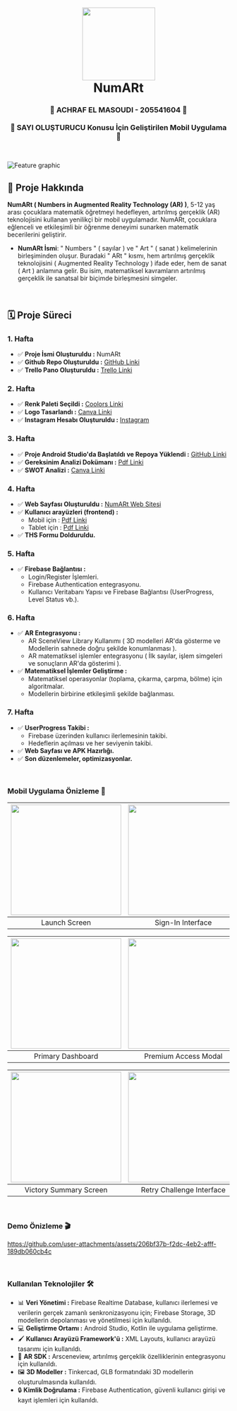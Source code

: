 <div align="center">
      <h1> 
            <img src="https://github.com/user-attachments/assets/347c3f22-a438-4e07-8472-11b08ca334e4" width="165px">
            <br/>
            NumARt
            <br/> 
      </h1>
</div>

<div align="center">
      <h3> 
            🌟 ACHRAF EL MASOUDI - 205541604 🌟
          <br/><br/>
            🔢 SAYI OLUŞTURUCU Konusu İçin Geliştirilen Mobil Uygulama 🔢
            <br/> 
      </h3>
</div>

   <br/> 

![Feature graphic](https://github.com/user-attachments/assets/d14fc77d-0c81-46fe-a8d8-82269f4801ea)
   <br/> 


## 📌 **Proje Hakkında** 
**NumARt ( Numbers in Augmented Reality Technology (AR) )**, 5-12 yaş arası çocuklara matematik öğretmeyi hedefleyen, artırılmış gerçeklik (AR) teknolojisini kullanan yenilikçi bir mobil uygulamadır. NumARt, çocuklara eğlenceli ve etkileşimli bir öğrenme deneyimi sunarken matematik becerilerini geliştirir.

- **NumARt İsmi**: " Numbers " ( sayılar ) ve " Art " ( sanat ) kelimelerinin birleşiminden oluşur. Buradaki " ARt " kısmı, hem artırılmış gerçeklik teknolojisini ( Augmented Reality Technology ) ifade eder, hem de sanat ( Art ) anlamına gelir. Bu isim, matematiksel kavramların artırılmış gerçeklik ile sanatsal bir biçimde birleşmesini simgeler.
<br/> 

## 🗓 **Proje Süreci**  
### 1. **Hafta** 
- ✅ **Proje İsmi Oluşturuldu :** NumARt
- ✅ **Github Repo Oluşturuldu :** [GitHub Linki](https://github.com/achelmasoudi/NumARt)
- ✅ **Trello Pano Oluşturuldu :** [Trello Linki](https://trello.com/b/FH85iuon/numart)

### 2. **Hafta** 
- ✅ **Renk Paleti Seçildi :** [Coolors Linki](https://coolors.co/palette/37a000-f0f3f8-000000-ffffff)
- ✅ **Logo Tasarlandı :** [Canva Linki](https://www.canva.com/design/DAGX7ioqYME/qOzGXVfrwX77Gl51pkdDuw/edit?ui=eyJEIjp7IlAiOnsiQiI6ZmFsc2V9fX0)
- ✅ **Instagram Hesabı Oluşturuldu :** [Instagram](https://www.instagram.com/num_ar_t)

### 3. **Hafta**  
- ✅ **Proje Android Studio'da Başlatıldı ve Repoya Yüklendi :** [GitHub Linki](https://github.com/achelmasoudi/NumARt)
- ✅ **Gereksinim Analizi Dokümanı :** [Pdf Linki](https://github.com/user-attachments/files/18051849/Gereksinim.Analizi.pdf)
- ✅ **SWOT Analizi :** [Canva Linki](https://www.canva.com/design/DAGYC6DlrKk/2jDLi3K1YkIMi8Gjh6Ngwg/edit?utm_content=DAGYC6DlrKk&utm_campaign=designshare&utm_medium=link2&utm_source=sharebutton)  

### 4. **Hafta**
- ✅ **Web Sayfası Oluşturuldu :** [NumARt Web Sitesi](https://achelmasoudi.github.io/NumArt_WebSite/)
- ✅ **Kullanıcı arayüzleri (frontend) :**
  - Mobil için : [Pdf Linki](https://github.com/user-attachments/files/18053910/Mobil.pdf)
  - Tablet için : [Pdf Linki](https://github.com/user-attachments/files/18053912/Tablet.pdf)
- ✅ **THS Formu Dolduruldu.**
     
### 5. **Hafta**  
- ✅ **Firebase Bağlantısı :**  
  - Login/Register İşlemleri.
  - Firebase Authentication entegrasyonu.
  - Kullanıcı Veritabanı Yapısı ve Firebase Bağlantısı (UserProgress, Level Status vb.).

### 6. **Hafta**
- ✅ **AR Entegrasyonu :**  
  - AR SceneView Library Kullanımı ( 3D modelleri AR'da gösterme ve Modellerin sahnede doğru şekilde konumlanması ).
  - AR matematiksel işlemler entegrasyonu ( İlk sayılar, işlem simgeleri ve sonuçların AR'da gösterimi ).
- ✅ **Matematiksel İşlemler Geliştirme :**  
  - Matematiksel operasyonlar (toplama, çıkarma, çarpma, bölme) için algoritmalar.
  - Modellerin birbirine etkileşimli şekilde bağlanması.

### 7. **Hafta**  
- ✅ **UserProgress Takibi :**
  - Firebase üzerinden kullanıcı ilerlemesinin takibi.
  - Hedeflerin açılması ve her seviyenin takibi.
- ✅ **Web Sayfası ve APK Hazırlığı.**
- ✅ **Son düzenlemeler, optimizasyonlar.**

<br/> 

### Mobil Uygulama Önizleme 📱

| <img src="https://github.com/user-attachments/assets/95fd0e8f-e3e4-4081-8160-5031d0fd3ea0" width="250"/>| <img src="https://github.com/user-attachments/assets/6495ac6a-0750-499d-9514-dd940d4a0f8d" width="250"/> | <img src="https://github.com/user-attachments/assets/c4a63ed8-2601-4df3-b353-5d33c22fc95f" width="250"/> | <img src="https://github.com/user-attachments/assets/fb2f678e-0b65-4b82-8133-caeaeb8bb836" width="250"/> |
| :-------------: | :-------------:  | :-------------:  | :-------------:  |
|     Launch Screen     |     Sign-In Interface     |     Registration Portal      |     Password Recovery Module     |

| <img src="https://github.com/user-attachments/assets/6f39f5bd-3887-4ad6-9c0e-84eb0937e098" width="250"/>| <img src="https://github.com/user-attachments/assets/4e8b3a37-f8f6-4735-8bbc-d5d9e9fb9323" width="250"/> | <img src="https://github.com/user-attachments/assets/b26dd8b5-1589-4b2a-ae9e-1006119aeed6" width="250"/> | <img src="https://github.com/user-attachments/assets/06483eb9-ed7f-4a65-857d-8eb2970cd8d4" width="250"/> |
| :-------------: | :-------------:  | :-------------:  | :-------------:  |
|     Primary Dashboard     |     Premium Access Modal     |     Easy Level Interface     |     Pre-Game Configuration     |

| <img src="https://github.com/user-attachments/assets/c0a4275d-8ead-4686-b2ac-88f9d9b8e536" width="250"/>| <img src="https://github.com/user-attachments/assets/2d4b9b00-db11-4bc1-850f-f960913b500d" width="250"/> | <img src="https://github.com/user-attachments/assets/ace05e7c-bc5c-456f-a923-75e32d94ac36" width="250"/> | <img src="https://github.com/user-attachments/assets/1604c93e-7a97-4a84-9322-82376e3f7165" width="250"/> |
| :-------------: | :-------------:  | :-------------:  | :-------------:  |
|     Victory Summary Screen     |     Retry Challenge Interface     |     User Profile Dashboard     |     Language Preferences Modal     |

<br/> 

### Demo Önizleme 🎬
https://github.com/user-attachments/assets/206bf37b-f2dc-4eb2-afff-189db060cb4c

<br/> 

### Kullanılan Teknolojiler 🛠️
- 📊 **Veri Yönetimi :** Firebase Realtime Database, kullanıcı ilerlemesi ve verilerin gerçek zamanlı senkronizasyonu için; Firebase Storage, 3D modellerin depolanması ve yönetilmesi için kullanıldı.
- 💻 **Geliştirme Ortamı :** Android Studio, Kotlin ile uygulama geliştirme.
- 🖌️ **Kullanıcı Arayüzü Framework'ü :** XML Layouts, kullanıcı arayüzü tasarımı için kullanıldı.
- 🧠 **AR SDK :** Arsceneview, artırılmış gerçeklik özelliklerinin entegrasyonu için kullanıldı.
- 🖼️ **3D Modeller :** Tinkercad, GLB formatındaki 3D modellerin oluşturulmasında kullanıldı.
- 🔒 **Kimlik Doğrulama :** Firebase Authentication, güvenli kullanıcı girişi ve kayıt işlemleri için kullanıldı.
